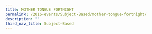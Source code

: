 ```yaml
---
title: MOTHER TONGUE FORTNIGHT
permalink: /2016-events/Subject-Based/mother-tongue-fortnight/
description: ""
third_nav_title: Subject–Based
---
```

